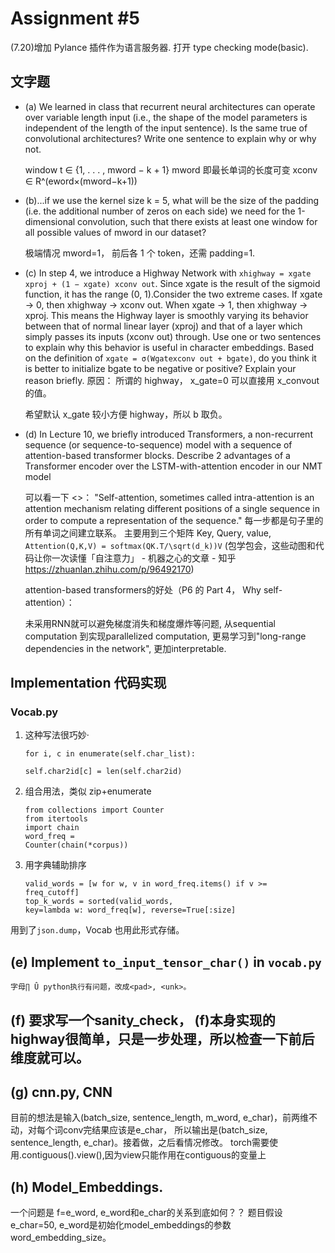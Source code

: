 # Assignment #5

(7.20)增加 Pylance 插件作为语言服务器. 打开 type checking mode(basic).

## 文字题

- (a) We learned in class that recurrent neural architectures can operate over variable length input (i.e., the shape of the model parameters is independent of the length of the input sentence). Is the same true of convolutional architectures? Write one sentence to explain why or why not.

  window t ∈ {1, . . . , mword − k + 1}
  mword 即最长单词的长度可变
  xconv ∈ R^(eword×(mword−k+1))

- (b)...if we use the kernel size k = 5, what will be the size of the padding (i.e. the additional number of zeros on each side) we need for the 1-dimensional convolution, such that there exists at least one window for all possible values of mword in our dataset?

  极端情况 mword=1， 前后各 1 个 token，还需 padding=1.

- (c) In step 4, we introduce a Highway Network with `xhighway = xgate xproj + (1 − xgate) xconv out`. Since xgate is the result of the sigmoid function, it has the range (0, 1).Consider the two extreme cases. If xgate → 0, then xhighway → xconv out. When xgate → 1, then xhighway → xproj. This means the Highway layer is smoothly varying its behavior between that of normal linear layer (xproj) and that of a layer which simply passes its inputs (xconv out) through. Use one or two sentences to explain why this behavior is useful in character embeddings. Based on the definition of `xgate = σ(Wgatexconv out + bgate)`, do you think it is better to initialize bgate to be negative or positive? Explain your reason briefly.
  原因： 所谓的 highway， x_gate=0 可以直接用 x_convout 的值。

  希望默认 x_gate 较小方便 highway，所以 b 取负。

- (d) In Lecture 10, we briefly introduced Transformers, a non-recurrent sequence
  (or sequence-to-sequence) model with a sequence of attention-based transformer blocks. Describe 2 advantages of a Transformer encoder over the LSTM-with-attention encoder in our NMT model

    可以看一下 <<Attention is all you need>>：
    "Self-attention, sometimes called intra-attention is an attention mechanism relating different positions of a single sequence in order to compute a representation of the sequence."
    每一步都是句子里的所有单词之间建立联系。
    主要用到三个矩阵 Key, Query, value, `Attention(Q,K,V) = softmax(QK.T/\sqrt(d_k))V`
    (包学包会，这些动图和代码让你一次读懂「自注意力」 - 机器之心的文章 - 知乎 https://zhuanlan.zhihu.com/p/96492170)


    attention-based transformers的好处（P6 的 Part 4， Why self-attention）：

    未采用RNN就可以避免梯度消失和梯度爆炸等问题,
    从sequential computation 到实现parallelized computation,
    更易学习到"long-range dependencies in the network",
    更加interpretable.

## Implementation 代码实现
### Vocab.py 

1. 这种写法很巧妙·

   <code>for i, c in enumerate(self.char_list):</code><br>
   <code> self.char2id[c] = len(self.char2id)</code>

2. 组合用法，类似 zip+enumerate

   <code>from collections import Counter</code><br>
   <code>from itertools import chain</code><br>
   <code>word_freq = Counter(chain(\*corpus))</code>

3. 用字典辅助排序

   <code>valid_words = [w for w, v in word_freq.items() if v >= freq_cutoff]</code><br>
   <code>top_k_words = sorted(valid_words, key=lambda w: word_freq[w], reverse=True[:size]</code><br>

用到了`json.dump`，Vocab 也用此形式存储。

## (e) Implement `to_input_tensor_char()` in `vocab.py`

    字母∏ Û python执行有问题，改成<pad>, <unk>。

## (f) 要求写一个sanity_check， (f)本身实现的highway很简单，只是一步处理，所以检查一下前后维度就可以。

## (g) cnn.py, CNN
  目前的想法是输入(batch_size, sentence_length, m_word, e_char)，前两维不动，对每个词conv完结果应该是e_char， 所以输出是(batch_size, sentence_length, e_char)。接着做，之后看情况修改。
  torch需要使用.contiguous().view(),因为view只能作用在contiguous的变量上

## (h) Model_Embeddings.
  一个问题是 f=e_word, e_word和e_char的关系到底如何？？
  题目假设e_char=50, e_word是初始化model_embeddings的参数word_embedding_size。